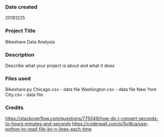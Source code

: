 ### Date created
20181225

### Project Title
Bikeshare Data Analysis

### Description
Describe what your project is about and what it does

### Files used
Bikeshare.py
Chicago.csv - data file
Washington.csv - data file
New York City.csv - data file

### Credits
https://stackoverflow.com/questions/775049/how-do-i-convert-seconds-to-hours-minutes-and-seconds
https://coderwall.com/p/5vi8ca/use-python-to-read-file-by-n-lines-each-time
